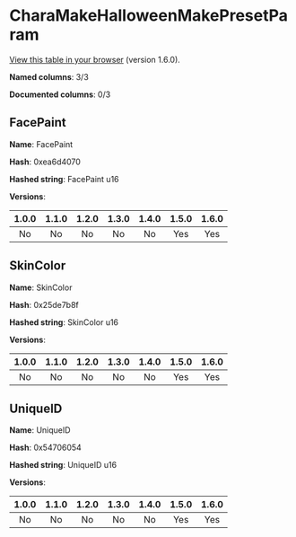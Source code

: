 # CharaMakeHalloweenMakePresetParam
[View this table in your browser](CharaMakeHalloweenMakePresetParam-value.md) (version 1.6.0).

**Named columns**: 3/3

**Documented columns**: 0/3

## FacePaint

**Name**: FacePaint

**Hash**: 0xea6d4070

**Hashed string**: FacePaint u16

**Versions**: 

 | 1.0.0 | 1.1.0 | 1.2.0 | 1.3.0 | 1.4.0 | 1.5.0 | 1.6.0
|:--:|:--:|:--:|:--:|:--:|:--:|:--:|
| No | No | No | No | No | Yes | Yes| 


## SkinColor

**Name**: SkinColor

**Hash**: 0x25de7b8f

**Hashed string**: SkinColor u16

**Versions**: 

 | 1.0.0 | 1.1.0 | 1.2.0 | 1.3.0 | 1.4.0 | 1.5.0 | 1.6.0
|:--:|:--:|:--:|:--:|:--:|:--:|:--:|
| No | No | No | No | No | Yes | Yes| 


## UniqueID

**Name**: UniqueID

**Hash**: 0x54706054

**Hashed string**: UniqueID u16

**Versions**: 

 | 1.0.0 | 1.1.0 | 1.2.0 | 1.3.0 | 1.4.0 | 1.5.0 | 1.6.0
|:--:|:--:|:--:|:--:|:--:|:--:|:--:|
| No | No | No | No | No | Yes | Yes| 


